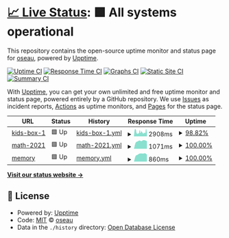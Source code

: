 # [📈 Live Status](https://oseau.github.io/upptime): <!--live status--> **🟩 All systems operational**

This repository contains the open-source uptime monitor and status page for [oseau](https://oseau.github.io/upptime), powered by [Upptime](https://github.com/upptime/upptime).

[![Uptime CI](https://github.com/oseau/upptime/workflows/Uptime%20CI/badge.svg)](https://github.com/upptime/upptime/actions?query=workflow%3A%22Uptime+CI%22)
[![Response Time CI](https://github.com/oseau/upptime/workflows/Response%20Time%20CI/badge.svg)](https://github.com/upptime/upptime/actions?query=workflow%3A%22Response+Time+CI%22)
[![Graphs CI](https://github.com/oseau/upptime/workflows/Graphs%20CI/badge.svg)](https://github.com/upptime/upptime/actions?query=workflow%3A%22Graphs+CI%22)
[![Static Site CI](https://github.com/oseau/upptime/workflows/Static%20Site%20CI/badge.svg)](https://github.com/upptime/upptime/actions?query=workflow%3A%22Static+Site+CI%22)
[![Summary CI](https://github.com/oseau/upptime/workflows/Summary%20CI/badge.svg)](https://github.com/upptime/upptime/actions?query=workflow%3A%22Summary+CI%22)

With [Upptime](https://upptime.js.org), you can get your own unlimited and free uptime monitor and status page, powered entirely by a GitHub repository. We use [Issues](https://github.com/oseau/upptime/issues) as incident reports, [Actions](https://github.com/oseau/upptime/actions) as uptime monitors, and [Pages](https://oseau.github.io/upptime) for the status page.

<!--start: status pages-->
<!-- This summary is generated by Upptime (https://github.com/upptime/upptime) -->
<!-- Do not edit this manually, your changes will be overwritten -->
<!-- prettier-ignore -->
| URL | Status | History | Response Time | Uptime |
| --- | ------ | ------- | ------------- | ------ |
| <img alt="" src="https://favicons.githubusercontent.com/kids-box-1.tttwonder.com" height="13"> [kids-box-1](https://kids-box-1.tttwonder.com/) | 🟩 Up | [kids-box-1.yml](https://github.com/oseau/upptime/commits/HEAD/history/kids-box-1.yml) | <details><summary><img alt="Response time graph" src="./graphs/kids-box-1/response-time-week.png" height="20"> 2908ms</summary><br><a href="https://oseau.github.io/upptime/history/kids-box-1"><img alt="Response time 3376" src="https://img.shields.io/endpoint?url=https%3A%2F%2Fraw.githubusercontent.com%2Foseau%2Fupptime%2FHEAD%2Fapi%2Fkids-box-1%2Fresponse-time.json"></a><br><a href="https://oseau.github.io/upptime/history/kids-box-1"><img alt="24-hour response time 3619" src="https://img.shields.io/endpoint?url=https%3A%2F%2Fraw.githubusercontent.com%2Foseau%2Fupptime%2FHEAD%2Fapi%2Fkids-box-1%2Fresponse-time-day.json"></a><br><a href="https://oseau.github.io/upptime/history/kids-box-1"><img alt="7-day response time 2908" src="https://img.shields.io/endpoint?url=https%3A%2F%2Fraw.githubusercontent.com%2Foseau%2Fupptime%2FHEAD%2Fapi%2Fkids-box-1%2Fresponse-time-week.json"></a><br><a href="https://oseau.github.io/upptime/history/kids-box-1"><img alt="30-day response time 3502" src="https://img.shields.io/endpoint?url=https%3A%2F%2Fraw.githubusercontent.com%2Foseau%2Fupptime%2FHEAD%2Fapi%2Fkids-box-1%2Fresponse-time-month.json"></a><br><a href="https://oseau.github.io/upptime/history/kids-box-1"><img alt="1-year response time 3376" src="https://img.shields.io/endpoint?url=https%3A%2F%2Fraw.githubusercontent.com%2Foseau%2Fupptime%2FHEAD%2Fapi%2Fkids-box-1%2Fresponse-time-year.json"></a></details> | <details><summary><a href="https://oseau.github.io/upptime/history/kids-box-1">98.82%</a></summary><a href="https://oseau.github.io/upptime/history/kids-box-1"><img alt="All-time uptime 98.91%" src="https://img.shields.io/endpoint?url=https%3A%2F%2Fraw.githubusercontent.com%2Foseau%2Fupptime%2FHEAD%2Fapi%2Fkids-box-1%2Fuptime.json"></a><br><a href="https://oseau.github.io/upptime/history/kids-box-1"><img alt="24-hour uptime 98.76%" src="https://img.shields.io/endpoint?url=https%3A%2F%2Fraw.githubusercontent.com%2Foseau%2Fupptime%2FHEAD%2Fapi%2Fkids-box-1%2Fuptime-day.json"></a><br><a href="https://oseau.github.io/upptime/history/kids-box-1"><img alt="7-day uptime 98.82%" src="https://img.shields.io/endpoint?url=https%3A%2F%2Fraw.githubusercontent.com%2Foseau%2Fupptime%2FHEAD%2Fapi%2Fkids-box-1%2Fuptime-week.json"></a><br><a href="https://oseau.github.io/upptime/history/kids-box-1"><img alt="30-day uptime 99.38%" src="https://img.shields.io/endpoint?url=https%3A%2F%2Fraw.githubusercontent.com%2Foseau%2Fupptime%2FHEAD%2Fapi%2Fkids-box-1%2Fuptime-month.json"></a><br><a href="https://oseau.github.io/upptime/history/kids-box-1"><img alt="1-year uptime 98.91%" src="https://img.shields.io/endpoint?url=https%3A%2F%2Fraw.githubusercontent.com%2Foseau%2Fupptime%2FHEAD%2Fapi%2Fkids-box-1%2Fuptime-year.json"></a></details>
| <img alt="" src="https://favicons.githubusercontent.com/math-2021.tttwonder.com" height="13"> [math-2021](https://math-2021.tttwonder.com/) | 🟩 Up | [math-2021.yml](https://github.com/oseau/upptime/commits/HEAD/history/math-2021.yml) | <details><summary><img alt="Response time graph" src="./graphs/math-2021/response-time-week.png" height="20"> 1071ms</summary><br><a href="https://oseau.github.io/upptime/history/math-2021"><img alt="Response time 1060" src="https://img.shields.io/endpoint?url=https%3A%2F%2Fraw.githubusercontent.com%2Foseau%2Fupptime%2FHEAD%2Fapi%2Fmath-2021%2Fresponse-time.json"></a><br><a href="https://oseau.github.io/upptime/history/math-2021"><img alt="24-hour response time 1046" src="https://img.shields.io/endpoint?url=https%3A%2F%2Fraw.githubusercontent.com%2Foseau%2Fupptime%2FHEAD%2Fapi%2Fmath-2021%2Fresponse-time-day.json"></a><br><a href="https://oseau.github.io/upptime/history/math-2021"><img alt="7-day response time 1071" src="https://img.shields.io/endpoint?url=https%3A%2F%2Fraw.githubusercontent.com%2Foseau%2Fupptime%2FHEAD%2Fapi%2Fmath-2021%2Fresponse-time-week.json"></a><br><a href="https://oseau.github.io/upptime/history/math-2021"><img alt="30-day response time 1060" src="https://img.shields.io/endpoint?url=https%3A%2F%2Fraw.githubusercontent.com%2Foseau%2Fupptime%2FHEAD%2Fapi%2Fmath-2021%2Fresponse-time-month.json"></a><br><a href="https://oseau.github.io/upptime/history/math-2021"><img alt="1-year response time 1060" src="https://img.shields.io/endpoint?url=https%3A%2F%2Fraw.githubusercontent.com%2Foseau%2Fupptime%2FHEAD%2Fapi%2Fmath-2021%2Fresponse-time-year.json"></a></details> | <details><summary><a href="https://oseau.github.io/upptime/history/math-2021">100.00%</a></summary><a href="https://oseau.github.io/upptime/history/math-2021"><img alt="All-time uptime 100.00%" src="https://img.shields.io/endpoint?url=https%3A%2F%2Fraw.githubusercontent.com%2Foseau%2Fupptime%2FHEAD%2Fapi%2Fmath-2021%2Fuptime.json"></a><br><a href="https://oseau.github.io/upptime/history/math-2021"><img alt="24-hour uptime 100.00%" src="https://img.shields.io/endpoint?url=https%3A%2F%2Fraw.githubusercontent.com%2Foseau%2Fupptime%2FHEAD%2Fapi%2Fmath-2021%2Fuptime-day.json"></a><br><a href="https://oseau.github.io/upptime/history/math-2021"><img alt="7-day uptime 100.00%" src="https://img.shields.io/endpoint?url=https%3A%2F%2Fraw.githubusercontent.com%2Foseau%2Fupptime%2FHEAD%2Fapi%2Fmath-2021%2Fuptime-week.json"></a><br><a href="https://oseau.github.io/upptime/history/math-2021"><img alt="30-day uptime 100.00%" src="https://img.shields.io/endpoint?url=https%3A%2F%2Fraw.githubusercontent.com%2Foseau%2Fupptime%2FHEAD%2Fapi%2Fmath-2021%2Fuptime-month.json"></a><br><a href="https://oseau.github.io/upptime/history/math-2021"><img alt="1-year uptime 100.00%" src="https://img.shields.io/endpoint?url=https%3A%2F%2Fraw.githubusercontent.com%2Foseau%2Fupptime%2FHEAD%2Fapi%2Fmath-2021%2Fuptime-year.json"></a></details>
| <img alt="" src="https://favicons.githubusercontent.com/memory.tttwonder.com" height="13"> [memory](https://memory.tttwonder.com/health_check) | 🟩 Up | [memory.yml](https://github.com/oseau/upptime/commits/HEAD/history/memory.yml) | <details><summary><img alt="Response time graph" src="./graphs/memory/response-time-week.png" height="20"> 860ms</summary><br><a href="https://oseau.github.io/upptime/history/memory"><img alt="Response time 1021" src="https://img.shields.io/endpoint?url=https%3A%2F%2Fraw.githubusercontent.com%2Foseau%2Fupptime%2FHEAD%2Fapi%2Fmemory%2Fresponse-time.json"></a><br><a href="https://oseau.github.io/upptime/history/memory"><img alt="24-hour response time 804" src="https://img.shields.io/endpoint?url=https%3A%2F%2Fraw.githubusercontent.com%2Foseau%2Fupptime%2FHEAD%2Fapi%2Fmemory%2Fresponse-time-day.json"></a><br><a href="https://oseau.github.io/upptime/history/memory"><img alt="7-day response time 860" src="https://img.shields.io/endpoint?url=https%3A%2F%2Fraw.githubusercontent.com%2Foseau%2Fupptime%2FHEAD%2Fapi%2Fmemory%2Fresponse-time-week.json"></a><br><a href="https://oseau.github.io/upptime/history/memory"><img alt="30-day response time 886" src="https://img.shields.io/endpoint?url=https%3A%2F%2Fraw.githubusercontent.com%2Foseau%2Fupptime%2FHEAD%2Fapi%2Fmemory%2Fresponse-time-month.json"></a><br><a href="https://oseau.github.io/upptime/history/memory"><img alt="1-year response time 1021" src="https://img.shields.io/endpoint?url=https%3A%2F%2Fraw.githubusercontent.com%2Foseau%2Fupptime%2FHEAD%2Fapi%2Fmemory%2Fresponse-time-year.json"></a></details> | <details><summary><a href="https://oseau.github.io/upptime/history/memory">100.00%</a></summary><a href="https://oseau.github.io/upptime/history/memory"><img alt="All-time uptime 100.00%" src="https://img.shields.io/endpoint?url=https%3A%2F%2Fraw.githubusercontent.com%2Foseau%2Fupptime%2FHEAD%2Fapi%2Fmemory%2Fuptime.json"></a><br><a href="https://oseau.github.io/upptime/history/memory"><img alt="24-hour uptime 100.00%" src="https://img.shields.io/endpoint?url=https%3A%2F%2Fraw.githubusercontent.com%2Foseau%2Fupptime%2FHEAD%2Fapi%2Fmemory%2Fuptime-day.json"></a><br><a href="https://oseau.github.io/upptime/history/memory"><img alt="7-day uptime 100.00%" src="https://img.shields.io/endpoint?url=https%3A%2F%2Fraw.githubusercontent.com%2Foseau%2Fupptime%2FHEAD%2Fapi%2Fmemory%2Fuptime-week.json"></a><br><a href="https://oseau.github.io/upptime/history/memory"><img alt="30-day uptime 100.00%" src="https://img.shields.io/endpoint?url=https%3A%2F%2Fraw.githubusercontent.com%2Foseau%2Fupptime%2FHEAD%2Fapi%2Fmemory%2Fuptime-month.json"></a><br><a href="https://oseau.github.io/upptime/history/memory"><img alt="1-year uptime 100.00%" src="https://img.shields.io/endpoint?url=https%3A%2F%2Fraw.githubusercontent.com%2Foseau%2Fupptime%2FHEAD%2Fapi%2Fmemory%2Fuptime-year.json"></a></details>

<!--end: status pages-->

[**Visit our status website →**](https://oseau.github.io/upptime)

## 📄 License

- Powered by: [Upptime](https://github.com/upptime/upptime)
- Code: [MIT](./LICENSE) © [oseau](https://oseau.github.io/upptime)
- Data in the `./history` directory: [Open Database License](https://opendatacommons.org/licenses/odbl/1-0/)
